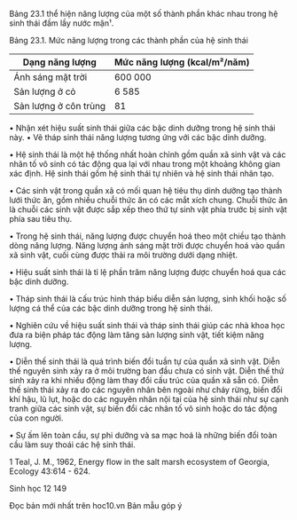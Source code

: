 Bảng 23.1 thể hiện năng lượng của một số thành phần khác nhau trong hệ sinh thái đầm lầy nước mặn¹.

Bảng 23.1. Mức năng lượng trong các thành phần của hệ sinh thái

| Dạng năng lượng | Mức năng lượng (kcal/m²/năm) |
|-----------------|------------------------------|
| Ánh sáng mặt trời | 600 000 |
| Sản lượng ở cỏ | 6 585 |
| Sản lượng ở côn trùng | 81 |

• Nhận xét hiệu suất sinh thái giữa các bậc dinh dưỡng trong hệ sinh thái này.
• Vẽ tháp sinh thái năng lượng tương ứng với các bậc dinh dưỡng.

• Hệ sinh thái là một hệ thống nhất hoàn chỉnh gồm quần xã sinh vật và các nhân tố vô sinh có tác động qua lại với nhau trong một khoảng không gian xác định. Hệ sinh thái gồm hệ sinh thái tự nhiên và hệ sinh thái nhân tạo.

• Các sinh vật trong quần xã có mối quan hệ tiêu thụ dinh dưỡng tạo thành lưới thức ăn, gồm nhiều chuỗi thức ăn có các mắt xích chung. Chuỗi thức ăn là chuỗi các sinh vật được sắp xếp theo thứ tự sinh vật phía trước bị sinh vật phía sau tiêu thụ.

• Trong hệ sinh thái, năng lượng được chuyển hoá theo một chiều tạo thành dòng năng lượng. Năng lượng ánh sáng mặt trời được chuyển hoá vào quần xã sinh vật, cuối cùng được thải ra môi trường dưới dạng nhiệt.

• Hiệu suất sinh thái là tỉ lệ phần trăm năng lượng được chuyển hoá qua các bậc dinh dưỡng.

• Tháp sinh thái là cấu trúc hình tháp biểu diễn sản lượng, sinh khối hoặc số lượng cá thể của các bậc dinh dưỡng trong hệ sinh thái.

• Nghiên cứu về hiệu suất sinh thái và tháp sinh thái giúp các nhà khoa học đưa ra biện pháp tác động làm tăng sản lượng sinh vật, tiết kiệm năng lượng.

• Diễn thế sinh thái là quá trình biến đổi tuần tự của quần xã sinh vật. Diễn thế nguyên sinh xảy ra ở môi trường ban đầu chưa có sinh vật. Diễn thế thứ sinh xảy ra khi nhiều động làm thay đổi cấu trúc của quần xã sẵn có. Diễn thế sinh thái xảy ra do các nguyên nhân bên ngoài như cháy rừng, biến đổi khí hậu, lũ lụt, hoặc do các nguyên nhân nội tại của hệ sinh thái như sự cạnh tranh giữa các sinh vật, sự biến đổi các nhân tố vô sinh hoặc do tác động của con người.

• Sự ấm lên toàn cầu, sự phi dưỡng và sa mạc hoá là những biến đổi toàn cầu làm suy thoái các hệ sinh thái.


1 Teal, J. M., 1962, Energy flow in the salt marsh ecosystem of Georgia, Ecology 43:614 - 624.

Sinh học 12 149

Đọc bản mới nhất trên hoc10.vn                                                                                                                                                                                                         Bản mẫu góp ý